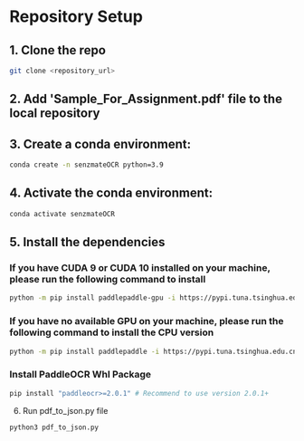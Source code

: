 # Repository Setup

## 1. Clone the repo

```bash
git clone <repository_url>
```
## 2. Add 'Sample_For_Assignment.pdf' file to the local repository

## 3. Create a conda environment: 
```bash
conda create -n senzmateOCR python=3.9
```

## 4. Activate the conda environment:
```bash
conda activate senzmateOCR
```

## 5. Install the dependencies

### If you have CUDA 9 or CUDA 10 installed on your machine, please run the following command to install
```bash
python -m pip install paddlepaddle-gpu -i https://pypi.tuna.tsinghua.edu.cn/simple
```
### If you have no available GPU on your machine, please run the following command to install the CPU version
```bash
python -m pip install paddlepaddle -i https://pypi.tuna.tsinghua.edu.cn/simple
```
### Install PaddleOCR Whl Package
```bash
pip install "paddleocr>=2.0.1" # Recommend to use version 2.0.1+
```
6. Run pdf_to_json.py file
```bash
python3 pdf_to_json.py
```

